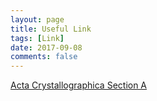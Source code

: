 ```yaml
---
layout: page
title: Useful Link
tags: [Link]
date: 2017-09-08
comments: false
---
```


<a href="http://journals.iucr.org/a/index.html"> Acta Crystallographica Section A </a>

